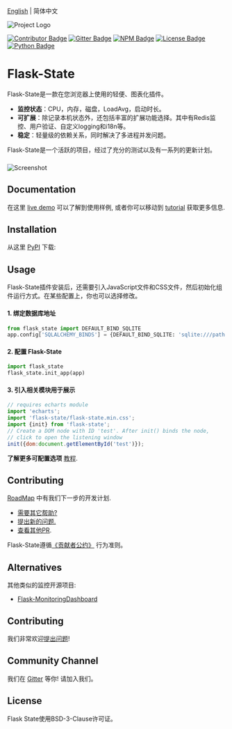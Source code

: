 [English](https://github.com/yoobool/flask-state/blob/master/README.md) | 简体中文

![Project Logo](https://cdn.jsdelivr.net/gh/yoobool/flask-state@1.0.6/src/flask_state/static/flask_state.png)

[![Contributor Badge](https://img.shields.io/badge/Contributions-Welcome-0059b3)](https://github.com/yoobool/flask-state/tree/master/.github/ISSUE_TEMPLATE)
[![Gitter Badge](https://img.shields.io/badge/Chat-Gitter-ff69b4.svg?label=Chat&logo=gitter)](https://gitter.im/flaskstate/community)
[![NPM Badge](https://img.shields.io/npm/v/flask-state)](https://www.npmjs.com/package/flask-state)
[![License Badge](https://img.shields.io/badge/license-BSD-green)](https://github.com/yoobool/flask-state/blob/master/LICENSE)
[![Python Badge](https://img.shields.io/badge/python-3.5%20%7C%203.6%20%7C%203.7%20%7C%203.8%20%7C%203.9-blue)](https://pypi.org/project/Flask-State/)

# Flask-State

Flask-State是一款在您浏览器上使用的轻便、图表化插件。

* **监控状态**：CPU，内存，磁盘，LoadAvg，启动时长。
* **可扩展**：除记录本机状态外，还包括丰富的扩展功能选择。其中有Redis监控、用户验证、自定义logging和i18n等。
* **稳定**：轻量级的依赖关系，同时解决了多进程并发问题。

Flask-State是一个活跃的项目，经过了充分的测试以及有一系列的更新计划。

###

![Screenshot](https://cdn.jsdelivr.net/gh/yoobool/flask-state@1.0.6/examples/static/flask_state.png)

## Documentation

在这里 [live demo](https://flask-state.herokuapp.com/) 可以了解到使用样例, 或者你可以移动到
[tutorial](https://github.com/yoobool/flask-state/wiki/Tutorials) 获取更多信息.

## Installation

从这里 [PyPI](https://pip.pypa.io/en/stable/quickstart/) 下载:

## Usage

Flask-State插件安装后，还需要引入JavaScript文件和CSS文件，然后初始化组件运行方式。在某些配置上，你也可以选择修改。

#### 1. 绑定数据库地址

```python
from flask_state import DEFAULT_BIND_SQLITE
app.config['SQLALCHEMY_BINDS'] = {DEFAULT_BIND_SQLITE: 'sqlite:///path'}
```

#### 2. 配置 Flask-State

```python
import flask_state
flask_state.init_app(app)
```

#### 3. 引入相关模块用于展示

```javascript
// requires echarts module
import 'echarts';
import 'flask-state/flask-state.min.css';
import {init} from 'flask-state';
// Create a DOM node with ID 'test'. After init() binds the node,
// click to open the listening window
init({dom:document.getElementById('test')});
```

**了解更多可配置选项**
[教程](https://github.com/yoobool/flask-state/wiki/Configuration).

## Contributing
[RoadMap](https://github.com/yoobool/flask-state/wiki/Tutorials#roadmap) 中有我们下一步的开发计划.

* [需要其它帮助?](https://www.reddit.com/r/FlaskState/)
* [提出新的问题.](https://github.com/yoobool/flask-state/issues/new)
* [查看其他PR](https://github.com/yoobool/flask-state/pulls).

Flask-State遵循[《贡献者公约》](https://www.contributor-covenant.org/version/1/3/0/code-of-conduct/) 行为准则。

## Alternatives
其他类似的监控开源项目:

* [Flask-MonitoringDashboard](https://github.com/flask-dashboard/Flask-MonitoringDashboard)

## Contributing
我们非常欢迎[提出问题](https://github.com/yoobool/flask-state/issues/new)!

## Community Channel
我们在 [Gitter](https://gitter.im/flaskstate/community) 等你! 请加入我们。

## License
Flask State使用BSD-3-Clause许可证。